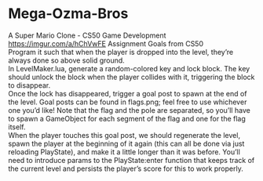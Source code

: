# Mega-Ozma-Bros
A Super Mario Clone - CS50 Game Development<br>
https://imgur.com/a/hChVwFE
Assignment Goals from CS50<br>
Program it such that when the player is dropped into the level, they’re always done so above solid ground.<br>
In LevelMaker.lua, generate a random-colored key and lock block. The key should unlock the block when the player collides with it, triggering the block to disappear.<br>
Once the lock has disappeared, trigger a goal post to spawn at the end of the level. Goal posts can be found in flags.png; feel free to use whichever one you’d like! Note that the flag and the pole are separated, so you’ll have to spawn a GameObject for each segment of the flag and one for the flag itself.<br>
When the player touches this goal post, we should regenerate the level, spawn the player at the beginning of it again (this can all be done via just reloading PlayState), and make it a little longer than it was before. You’ll need to introduce params to the PlayState:enter function that keeps track of the current level and persists the player’s score for this to work properly.
